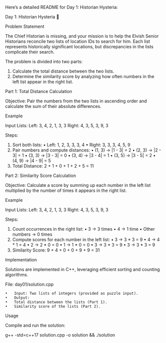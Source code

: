 Here’s a detailed README for Day 1: Historian Hysteria:

Day 1: Historian Hysteria 🎄

Problem Statement

The Chief Historian is missing, and your mission is to help the Elvish Senior Historians reconcile two lists of location IDs to search for him. Each list represents historically significant locations, but discrepancies in the lists complicate their search.

The problem is divided into two parts:
1.	Calculate the total distance between the two lists.
2.	Determine the similarity score by analyzing how often numbers in the left list appear in the right list.

Part 1: Total Distance Calculation

Objective: Pair the numbers from the two lists in ascending order and calculate the sum of their absolute differences.

Example

Input Lists:
Left: 3, 4, 2, 1, 3, 3
Right: 4, 3, 5, 3, 9, 3

Steps:
1.	Sort both lists:
•	Left: 1, 2, 3, 3, 3, 4
•	Right: 3, 3, 3, 4, 5, 9
2.	Pair numbers and compute distances:
•	(1, 3) → |1 - 3| = 2
•	(2, 3) → |2 - 3| = 1
•	(3, 3) → |3 - 3| = 0
•	(3, 4) → |3 - 4| = 1
•	(3, 5) → |3 - 5| = 2
•	(4, 9) → |4 - 9| = 5
3.	Total Distance: 2 + 1 + 0 + 1 + 2 + 5 = 11

Part 2: Similarity Score Calculation

Objective: Calculate a score by summing up each number in the left list multiplied by the number of times it appears in the right list.

Example

Input Lists:
Left: 3, 4, 2, 1, 3, 3
Right: 4, 3, 5, 3, 9, 3

Steps:
1.	Count occurrences in the right list:
•	3 → 3 times
•	4 → 1 time
•	Other numbers → 0 times
2.	Compute scores for each number in the left list:
•	3 → 3 * 3 = 9
•	4 → 4 * 1 = 4
•	2 → 2 * 0 = 0
•	1 → 1 * 0 = 0
•	3 → 3 * 3 = 9
•	3 → 3 * 3 = 9
3.	Similarity Score: 9 + 4 + 0 + 0 + 9 + 9 = 31

Implementation

Solutions are implemented in C++, leveraging efficient sorting and counting algorithms.

File: day01/solution.cpp

	•	Input: Two lists of integers (provided as puzzle input).
	•	Output:
	•	Total distance between the lists (Part 1).
	•	Similarity score of the lists (Part 2).

Usage

Compile and run the solution:

g++ -std=c++17 solution.cpp -o solution && ./solution